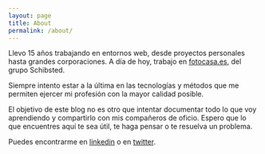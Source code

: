 ```yaml
---
layout: page
title: About
permalink: /about/
---
```


Llevo 15 años trabajando en  entornos web, desde proyectos personales hasta grandes corporaciones. A día de hoy, trabajo en [fotocasa.es](http://fotocasa.es), del grupo Schibsted.

Siempre intento estar a la última en las tecnologías y métodos que me permiten ejercer mi profesión con la mayor calidad posible.

El objetivo de este blog no es otro que intentar documentar todo lo que voy aprendiendo y compartirlo con mis compañeros de oficio. Espero que lo que encuentres aquí te sea útil, te haga pensar o te resuelva un problema.

Puedes encontrarme en [linkedin](https://es.linkedin.com/in/danieldelacruz) o en [twitter](http://twitter.com/dandel).
